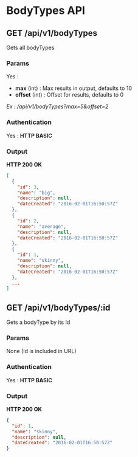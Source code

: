 # BodyTypes API

<a name="index"></a>
## GET /api/v1/bodyTypes
Gets all bodyTypes
### Params
Yes :
 * **max** (int) : Max results in output, defaults to 10
 * **offset** (int) : Offset for results, defaults to 0

*Ex : /api/v1/bodyTypes?max=5&offset=2*
### Authentication
Yes : **HTTP BASIC**
### Output
**HTTP 200 OK**
```json
[
  {
    "id": 3,
    "name": "big",
    "description": null,
    "dateCreated": "2016-02-01T16:50:57Z"
  },
  {
    "id": 2,
    "name": "average",
    "description": null,
    "dateCreated": "2016-02-01T16:50:57Z"
  },
  {
    "id": 1,
    "name": "skinny",
    "description": null,
    "dateCreated": "2016-02-01T16:50:57Z"
  },
  ...
]
```


<a name="show"></a>
## GET /api/v1/bodyTypes/:id
Gets a bodyType by its Id
### Params
None (Id is included in URL)
### Authentication
Yes : **HTTP BASIC**
### Output
**HTTP 200 OK**
```json
{
  "id": 1,
  "name": "skinny",
  "description": null,
  "dateCreated": "2016-02-01T16:50:57Z"
}
```
